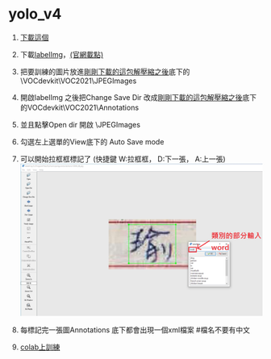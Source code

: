# yolo_v4

1. [下載這個](https://github.com/a13140120a/yolo_v4/blob/main/train.rar)

2. 下載[labelImg](https://github.com/a13140120a/yolo_v4/blob/main/windows_v1.8.1.rar)，[(官網載點)](https://tzutalin.github.io/labelImg/)
    
3. 把要訓練的圖片放進[剛剛下載的這包解壓縮之後](https://github.com/a13140120a/yolo_v4/blob/main/train.rar)底下的\VOCdevkit\VOC2021\JPEGImages
4. 開啟labelImg 之後把Change Save Dir 改成[剛剛下載的這包解壓縮之後](https://github.com/a13140120a/yolo_v4/blob/main/train.rar)底下的VOCdevkit\VOC2021\Annotations
5. 並且點擊Open dir 開啟 \JPEGImages
6. 勾選左上選單的View底下的 Auto Save mode
7. 可以開始拉框框標記了 (快捷鍵 W:拉框框， D:下一張， A:上一張)
    ![image](https://github.com/a13140120a/yolo_v4/blob/main/teach.PNG)
9. 每標記完一張圖Annotations 底下都會出現一個xml檔案  #檔名不要有中文
10. [colab上訓練](https://github.com/a13140120a/yolo_v4/blob/main/colab_yolov4.ipynb)
